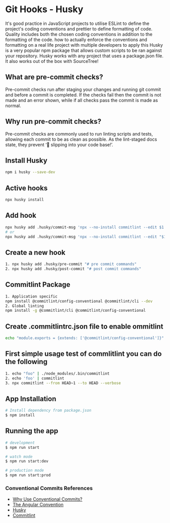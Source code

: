 # Git Hooks - Husky
It's good practice in JavaScript projects to utilise ESLint to define the project's coding conventions and prettier to define formatting of code. Quality includes both the chosen coding conventions in addition to the formatting of the code. how to actually enforce the conventions and formatting on a real life project with multiple developers to apply this Husky is a very popular npm package that allows custom scripts to be ran against your repository. Husky works with any project that uses a package.json file. It also works out of the box with SourceTree!

## What are pre-commit checks?
Pre-commit checks run after staging your changes and running git commit and before a commit is completed. 
If the checks fail then the commit is not made and an error shown, while if all checks pass the commit is made as normal.

## Why run pre-commit checks?
Pre-commit checks are commonly used to run linting scripts and tests, allowing each commit to be as clean as possible. 
As the lint-staged docs state, they prevent ‘💩 slipping into your code base!’.

## Install Husky
```bash
npm i husky --save-dev
```

## Active hooks
```bash
npx husky install
```

## Add hook
```bash
npx husky add .husky/commit-msg 'npx --no-install commitlint --edit $1'
# or
npx husky add .husky/commit-msg 'npx --no-install commitlint --edit "$1"'
```

## Create a new hook
```bash
1. npx husky add .husky/pre-commit "# pre commit commands"
2. npx husky add .husky/post-commit "# post commit commands"
```

## Commitlint Package
```bash
1. Application specific 
npm install @commitlint/config-conventional @commitlint/cli --dev
2. Global linting 
npm install -g @commitlint/cli @commitlint/config-conventional
```

## Create .commitlintrc.json file to enable ommitlint 
```bash
echo "module.exports = {extends: ['@commitlint/config-conventional']}" > commitlint.config.js
```

## First simple usage test of commlitlint you can do the following 
```bash
1. echo "foo" | ./node_modules/.bin/commitlint
2. echo 'foo' | commitlint
3. npx commitlint --from HEAD~1 --to HEAD --verbose
```

## App Installation
```bash
# Install dependency from package.json
$ npm install
```

## Running the app
```bash
# development
$ npm run start

# watch mode
$ npm run start:dev

# production mode
$ npm run start:prod
```

### Conventional Commits References
- [Why Use Conventional Commits?](https://www.conventionalcommits.org/en/v1.0.0-beta.2/#why-use-conventional-commits)
- [The Angular Convention](https://github.com/angular/angular/blob/22b96b9/CONTRIBUTING.md#-commit-message-guidelines)
- [Husky](https://typicode.github.io/husky/#/)
- [Commitlint](https://commitlint.js.org/#/)
